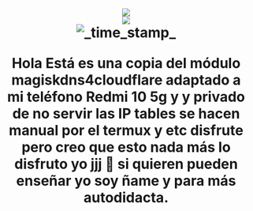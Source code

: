 <h1 align="center">
<img src="https://image.ibb.co/e6OwXH/cloudflare.jpg">
<br />
<img src="https://img.shields.io/badge/XDA-Thread-yellow.svg?longCache=true&style=flat-square"></a><br /><img src="https://img.shields.io/badge/Status-Stable-green.svg?longCache=true&style=flat-square"alt="_time_stamp_" />


<p> Hola 
Está es una copia del módulo magiskdns4cloudflare adaptado a mi teléfono Redmi 10 5g y y privado de no servir las IP tables se hacen manual por el termux y etc disfrute pero creo que esto nada más lo disfruto yo jjj 🤣 si quieren pueden enseñar yo soy ñame y para más autodidacta.
